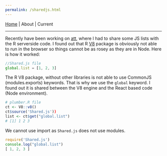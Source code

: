 ```yaml
---
permalink: /sharedjs.html
---
```

[Home](https://layik.github.io) | About | Current
<hr/>

Recently have been working on [att](https://github.com/ATFutures/activeTransportToolbox), where I had to share some JS lists with the R serverside code. I found out that R [V8](https://github.com/jeroen/V8) package is obviously not able to run in the browser so things cannot be as rosey as they are in Node. Here is how it worked:

``` js
//Shared.js file
global.list = [1, 2, 3]
```

The R V8 package, without other libraries is not able to use CommonJS (modules.exports) keywords. That is why we use the `global` keyword. I found out it is shared between the V8 engine and the React based code (Node environment).

``` r
# plumber.R file
ct <- V8::v8()
ct$source('Shared.js'))
list <- ct$get("global.list")
# [1] 1 2 3
```
We cannot use import as `Shared.js` does not use modules.
``` js
require('Shared.js')
console.log("global.list")
[ 1, 2, 3 ]
```
